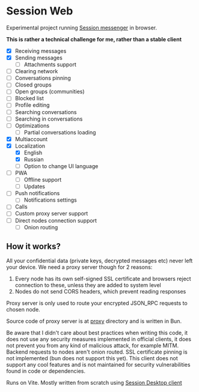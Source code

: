 # Session Web

Experimental project running [Session messenger](https://getsession.org) in browser.

**This is rather a technical challenge for me, rather than a stable client**

- [X] Receiving messages
- [X] Sending messages
  - [ ] Attachments support
- [ ] Clearing network
- [ ] Conversations pinning
- [ ] Closed groups
- [ ] Open groups (communities)
- [ ] Blocked list
- [ ] Profile editing
- [ ] Searching conversations
- [ ] Searching in conversations
- [ ] Optimizations
  - [ ] Partial conversations loading
- [X] Multiaccount
- [X] Localization
  - [X] English
  - [X] Russian
  - [ ] Option to change UI language
- [ ] PWA
  - [ ] Offline support
  - [ ] Updates
- [ ] Push notifications
  - [ ] Notifications settings
- [ ] Calls
- [ ] Custom proxy server support
- [ ] Direct nodes connection support
  - [ ] Onion routing

## How it works?

All your confidential data (private keys, decrypted messages etc) never left your device. We need a proxy server though for 2 reasons:
1. Every node has its own self-signed SSL certificate and browsers reject connection to these, unless they are added to system level
2. Nodes do not send CORS headers, which prevent reading responses

Proxy server is only used to route your encrypted JSON_RPC requests to chosen node.

Source code of proxy server is at [proxy](./proxy) directory and is written in Bun.

Be aware that I didn't care about best practices when writing this code, it does not use any security measures implemented in official clients, it does not prevent you from any kind of malicious attack, for example MITM. Backend requests to nodes aren't onion routed. SSL certificate pinning is not implemented (bun does not support this yet). This client does not support any cool features and is not maintained for security vulnerabilities found in code or dependencies.

Runs on Vite. Mostly written from scratch using [Session Desktop client](https://github.com/oxen-io/session-desktop)